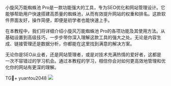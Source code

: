 小旋风万能蜘蛛池 Pro是一款功能强大的工具，专为SEO优化和网站管理设计。它能够帮助用户快速搭建高质量的蜘蛛池，从而有效提升网站的权重和排名。这款软件界面友好，操作简便，即便是初学者也能快速上手。

在本教程中，我们将详细介绍小旋风万能蜘蛛池 Pro的各项功能及其使用方法。从基础设置到高级技巧，一步步带你深入理解这款工具的强大之处。无论是内容生成、链接管理还是数据分析，你都能在这里找到满意的解决方案。

无论你是SEO从业者，还是网站管理者，或是对技术充满热情的爱好者，这都是一次不容错过的学习机会。通过本教程的学习，相信你会对如何更高效地管理和优化你的网站有更深的理解。

TG💪+ yuantou2048  ![](https://github.com/user-attachments/assets/42a5a4a5-fea9-4a1d-8aa0-73e57e430cca)